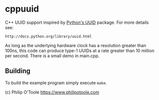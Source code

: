 cppuuid
=======

C++ UUID support inspired by [Python's UUID](https://docs.python.org/2/library/uuid.html) package. For more details see:

    http://docs.python.org/library/uuid.html

As long as the underlying hardware clock has a resolution greater than 100ns, this code can produce type-1 UUIDs at a rate greater than 10 million per second. There is a small demo in main.cpp.

## Building
To build the example program simply execute `make`.

(c) Philip O'Toole https://www.philipotoole.com
